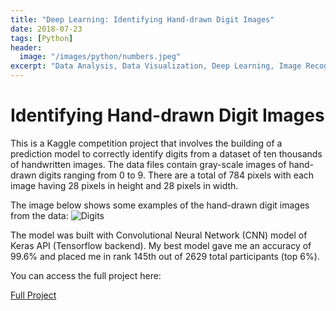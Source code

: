 ```yaml
---
title: "Deep Learning: Identifying Hand-drawn Digit Images"
date: 2018-07-23
tags: [Python]
header:
  image: "/images/python/numbers.jpeg"
excerpt: "Data Analysis, Data Visualization, Deep Learning, Image Recognition, TensorFlow"
---
```


# Identifying Hand-drawn Digit Images

This is a Kaggle competition project that involves the building of a prediction model to correctly identify digits from a dataset of ten thousands of handwritten images. The data files contain gray-scale images of hand-drawn digits ranging from 0 to 9. There are a total of 784 pixels with each image having 28 pixels in height and 28 pixels in width.

The image below shows some examples of the hand-drawn digit images from the data:
<img src="{{ site.url }}{{ site.baseurl }}/images/python/digits.png" alt="Digits">

The model was built with Convolutional Neural Network (CNN) model of Keras API (Tensorflow backend). My best model gave me an accuracy of 99.6% and placed me in rank 145th out of 2629 total participants (top 6%).

You can access the full project here:

[Full Project](https://github.com/adrianromano/Digit-Recognizer/blob/master/Digit%20Recognizer.ipynb)
